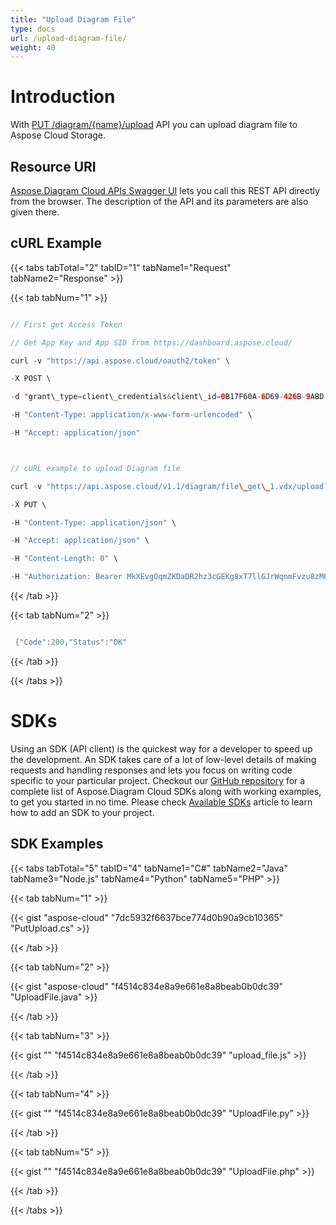```yaml
---
title: "Upload Diagram File"
type: docs
url: /upload-diagram-file/
weight: 40
---
```


# **Introduction**
With [PUT /diagram/{name}/upload](https://apireference.aspose.cloud/diagram/#!/DiagramFile/DiagramFile_PutUpload) API you can upload diagram file to Aspose Cloud Storage.
## **Resource URI**
[Aspose.Diagram Cloud APIs Swagger UI](https://apireference.aspose.cloud/diagram/) lets you call this REST API directly from the browser. The description of the API and its parameters are also given there. 
## **cURL Example**
{{< tabs tabTotal="2" tabID="1" tabName1="Request" tabName2="Response" >}}

{{< tab tabNum="1" >}}

```java

// First get Access Token

// Get App Key and App SID from https://dashboard.aspose.cloud/

curl -v "https://api.aspose.cloud/oauth2/token" \

-X POST \

-d 'grant\_type=client\_credentials&client\_id=0B17F60A-6D69-426B-9ABD-79F35A6E9F7B&client\_secret=53b8b19adffa41a3e87dbbd8858977ae' \

-H "Content-Type: application/x-www-form-urlencoded" \

-H "Accept: application/json"



// cURL example to upload Diagram file

curl -v "https://api.aspose.cloud/v1.1/diagram/file\_get\_1.vdx/upload?IsOverwrite=true" \

-X PUT \

-H "Content-Type: application/json" \

-H "Accept: application/json" \

-H "Content-Length: 0" \

-H "Authorization: Bearer MkXEvgOqmZKDaDR2hz3cGEKg8xT7llGJrWqnmFvzu8zM6XzgZ3mFsko--AmqZfQPIIjkEL4G8ONGqcEMHjsgqf7QK6IqjQyHzkDtZ\_osOvOQvjolhibZ0dy238Tq\_C4PgOQgL82N2l0bz4RksV56oByU8mdb0l\_mI-yhNeQqLuZHxjF7Dmqdkigitkb4Lo2CtN5ANnnTYB9ueS2GVwuqwsEm04qk8eGvYvg1DqYYThGki0vKKpHBQh3q7mliSSRKs5W8opSqWdJ76RExKDyJjrOMLub431t4BzdOhSA8E52-\_OJM7fND5hOr2kxXpvwl9AMADRR7CxLtX89UqrNwqhcw1FHuEEZtRdln5k1r-t9dWTdKxJeMpUEGaLnvTNBKtt4s6IAevbdtdkKYMSsSOhZhww9Cfvc6RSEk6ipBLMrE4Tdo"

```

{{< /tab >}}

{{< tab tabNum="2" >}}

```java

 {"Code":200,"Status":"OK"

```

{{< /tab >}}

{{< /tabs >}}
# **SDKs**
Using an SDK (API client) is the quickest way for a developer to speed up the development. An SDK takes care of a lot of low-level details of making requests and handling responses and lets you focus on writing code specific to your particular project. Checkout our [GitHub repository](https://github.com/aspose-diagram-cloud) for a complete list of Aspose.Diagram Cloud SDKs along with working examples, to get you started in no time. Please check [Available SDKs](/available-sdks/) article to learn how to add an SDK to your project.
## **SDK Examples**
{{< tabs tabTotal="5" tabID="4" tabName1="C#" tabName2="Java" tabName3="Node.js" tabName4="Python" tabName5="PHP" >}}

{{< tab tabNum="1" >}}

{{< gist "aspose-cloud" "7dc5932f6637bce774d0b90a9cb10365" "PutUpload.cs" >}}

{{< /tab >}}

{{< tab tabNum="2" >}}

{{< gist "aspose-cloud" "f4514c834e8a9e661e8a8beab0b0dc39" "UploadFile.java" >}}

{{< /tab >}}

{{< tab tabNum="3" >}}



{{< gist "" "f4514c834e8a9e661e8a8beab0b0dc39" "upload\_file.js" >}}

{{< /tab >}}

{{< tab tabNum="4" >}}

{{< gist "" "f4514c834e8a9e661e8a8beab0b0dc39" "UploadFile.py" >}}

{{< /tab >}}

{{< tab tabNum="5" >}}

{{< gist "" "f4514c834e8a9e661e8a8beab0b0dc39" "UploadFile.php" >}}

{{< /tab >}}

{{< /tabs >}}



